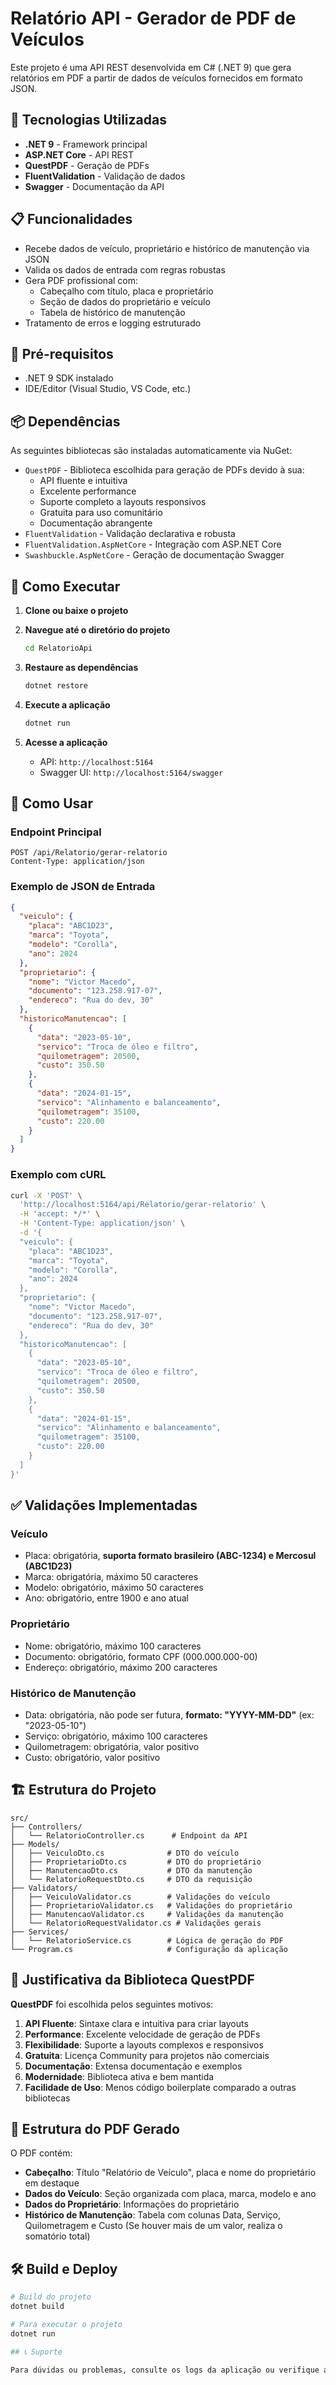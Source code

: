 # Relatório API - Gerador de PDF de Veículos

Este projeto é uma API REST desenvolvida em C# (.NET 9) que gera relatórios em PDF a partir de dados de veículos fornecidos em formato JSON.

## 🚀 Tecnologias Utilizadas

- **.NET 9** - Framework principal
- **ASP.NET Core** - API REST
- **QuestPDF** - Geração de PDFs
- **FluentValidation** - Validação de dados
- **Swagger** - Documentação da API

## 📋 Funcionalidades

- Recebe dados de veículo, proprietário e histórico de manutenção via JSON
- Valida os dados de entrada com regras robustas
- Gera PDF profissional com:
  - Cabeçalho com título, placa e proprietário
  - Seção de dados do proprietário e veículo
  - Tabela de histórico de manutenção
- Tratamento de erros e logging estruturado

## 🔧 Pré-requisitos

- .NET 9 SDK instalado
- IDE/Editor (Visual Studio, VS Code, etc.)

## 📦 Dependências

As seguintes bibliotecas são instaladas automaticamente via NuGet:

- `QuestPDF` - Biblioteca escolhida para geração de PDFs devido à sua:
  - API fluente e intuitiva
  - Excelente performance
  - Suporte completo a layouts responsivos
  - Gratuita para uso comunitário
  - Documentação abrangente
- `FluentValidation` - Validação declarativa e robusta
- `FluentValidation.AspNetCore` - Integração com ASP.NET Core
- `Swashbuckle.AspNetCore` - Geração de documentação Swagger

## 🚀 Como Executar

1. **Clone ou baixe o projeto**

2. **Navegue até o diretório do projeto**
   ```bash
   cd RelatorioApi
   ```

3. **Restaure as dependências**
   ```bash
   dotnet restore
   ```

4. **Execute a aplicação**
   ```bash
   dotnet run
   ```

5. **Acesse a aplicação**
   - API: `http://localhost:5164`
   - Swagger UI: `http://localhost:5164/swagger`

## 📝 Como Usar

### Endpoint Principal
```
POST /api/Relatorio/gerar-relatorio
Content-Type: application/json
```

### Exemplo de JSON de Entrada
```json
{
  "veiculo": {
    "placa": "ABC1D23",
    "marca": "Toyota", 
    "modelo": "Corolla",
    "ano": 2024
  },
  "proprietario": {
    "nome": "Victor Macedo",
    "documento": "123.258.917-07",
    "endereco": "Rua do dev, 30"
  },
  "historicoManutencao": [
    {
      "data": "2023-05-10",
      "servico": "Troca de óleo e filtro",
      "quilometragem": 20500,
      "custo": 350.50
    },
    {
      "data": "2024-01-15",
      "servico": "Alinhamento e balanceamento",
      "quilometragem": 35100,
      "custo": 220.00
    }
  ]
}
```

### Exemplo com cURL
```bash
curl -X 'POST' \
  'http://localhost:5164/api/Relatorio/gerar-relatorio' \
  -H 'accept: */*' \
  -H 'Content-Type: application/json' \
  -d '{
  "veiculo": {
    "placa": "ABC1D23",
    "marca": "Toyota",
    "modelo": "Corolla",
    "ano": 2024
  },
  "proprietario": {
    "nome": "Victor Macedo",
    "documento": "123.258.917-07",
    "endereco": "Rua do dev, 30"
  },
  "historicoManutencao": [
    {
      "data": "2023-05-10",
      "servico": "Troca de óleo e filtro",
      "quilometragem": 20500,
      "custo": 350.50
    },
    {
      "data": "2024-01-15",
      "servico": "Alinhamento e balanceamento",
      "quilometragem": 35100,
      "custo": 220.00
    }
  ]
}'
```

## ✅ Validações Implementadas

### Veículo
- Placa: obrigatória, **suporta formato brasileiro (ABC-1234) e Mercosul (ABC1D23)**
- Marca: obrigatória, máximo 50 caracteres
- Modelo: obrigatório, máximo 50 caracteres
- Ano: obrigatório, entre 1900 e ano atual

### Proprietário
- Nome: obrigatório, máximo 100 caracteres
- Documento: obrigatório, formato CPF (000.000.000-00)
- Endereço: obrigatório, máximo 200 caracteres

### Histórico de Manutenção
- Data: obrigatória, não pode ser futura, **formato: "YYYY-MM-DD"** (ex: "2023-05-10")
- Serviço: obrigatório, máximo 100 caracteres
- Quilometragem: obrigatória, valor positivo
- Custo: obrigatório, valor positivo

## 🏗️ Estrutura do Projeto

```
src/
├── Controllers/
│   └── RelatorioController.cs      # Endpoint da API
├── Models/
│   ├── VeiculoDto.cs              # DTO do veículo
│   ├── ProprietarioDto.cs         # DTO do proprietário
│   ├── ManutencaoDto.cs           # DTO da manutenção
│   └── RelatorioRequestDto.cs     # DTO da requisição
├── Validators/
│   ├── VeiculoValidator.cs        # Validações do veículo
│   ├── ProprietarioValidator.cs   # Validações do proprietário
│   ├── ManutencaoValidator.cs     # Validações da manutenção
│   └── RelatorioRequestValidator.cs # Validações gerais
├── Services/
│   └── RelatorioService.cs        # Lógica de geração do PDF
└── Program.cs                     # Configuração da aplicação
```

## 🎯 Justificativa da Biblioteca QuestPDF

**QuestPDF** foi escolhida pelos seguintes motivos:

1. **API Fluente**: Sintaxe clara e intuitiva para criar layouts
2. **Performance**: Excelente velocidade de geração de PDFs
3. **Flexibilidade**: Suporte a layouts complexos e responsivos
4. **Gratuita**: Licença Community para projetos não comerciais
5. **Documentação**: Extensa documentação e exemplos
6. **Modernidade**: Biblioteca ativa e bem mantida
7. **Facilidade de Uso**: Menos código boilerplate comparado a outras bibliotecas

## 📄 Estrutura do PDF Gerado

O PDF contém:
- **Cabeçalho**: Título "Relatório de Veículo", placa e nome do proprietário em destaque
- **Dados do Veículo**: Seção organizada com placa, marca, modelo e ano
- **Dados do Proprietário**: Informações do proprietário
- **Histórico de Manutenção**: Tabela com colunas Data, Serviço, Quilometragem e Custo (Se houver mais de um valor, realiza o somatório total)

## 🛠️ Build e Deploy

```bash
# Build do projeto
dotnet build

# Para executar o projeto
dotnet run

## 📞 Suporte

Para dúvidas ou problemas, consulte os logs da aplicação ou verifique a documentação do Swagger em `/swagger`.
